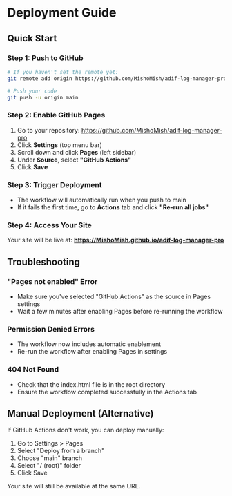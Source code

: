 # Deployment Guide

## Quick Start

### Step 1: Push to GitHub
```bash
# If you haven't set the remote yet:
git remote add origin https://github.com/MishoMish/adif-log-manager-pro.git

# Push your code
git push -u origin main
```

### Step 2: Enable GitHub Pages
1. Go to your repository: https://github.com/MishoMish/adif-log-manager-pro
2. Click **Settings** (top menu bar)
3. Scroll down and click **Pages** (left sidebar)
4. Under **Source**, select **"GitHub Actions"**
5. Click **Save**

### Step 3: Trigger Deployment
- The workflow will automatically run when you push to main
- If it fails the first time, go to **Actions** tab and click **"Re-run all jobs"**

### Step 4: Access Your Site
Your site will be live at: **https://MishoMish.github.io/adif-log-manager-pro**

## Troubleshooting

### "Pages not enabled" Error
- Make sure you've selected "GitHub Actions" as the source in Pages settings
- Wait a few minutes after enabling Pages before re-running the workflow

### Permission Denied Errors
- The workflow now includes automatic enablement
- Re-run the workflow after enabling Pages in settings

### 404 Not Found
- Check that the index.html file is in the root directory
- Ensure the workflow completed successfully in the Actions tab

## Manual Deployment (Alternative)

If GitHub Actions don't work, you can deploy manually:

1. Go to Settings > Pages
2. Select "Deploy from a branch"
3. Choose "main" branch
4. Select "/ (root)" folder
5. Click Save

Your site will still be available at the same URL.
